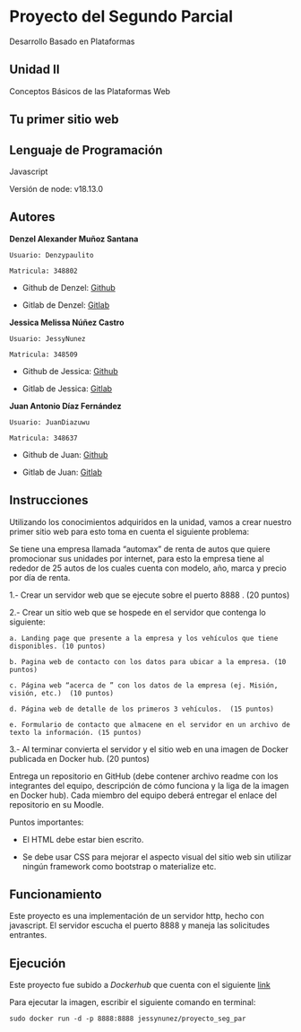 # Proyecto del Segundo Parcial

Desarrollo Basado en Plataformas

## Unidad II

Conceptos Básicos de las Plataformas Web

## Tu primer sitio web

## Lenguaje de Programación

Javascript

Versión de node: v18.13.0

## Autores

**Denzel Alexander Muñoz Santana**

	Usuario: Denzypaulito

	Matricula: 348802

* Github de Denzel: [Github](https://github.com/Denzypaulito)

* Gitlab de Denzel: [Gitlab](https://gitlab.com/Denzypaul)

**Jessica Melissa Núñez Castro**

	Usuario: JessyNunez

	Matricula: 348509

* Github de Jessica: [Github](https://github.com/JessyNunez)

* Gitlab de Jessica: [Gitlab](https://gitlab.com/JessyNunez)

**Juan Antonio Díaz Fernández**

	Usuario: JuanDiazuwu

	Matricula: 348637

* Github de Juan: [Github](https://github.com/JuanDiazuwu)

* Gitlab de Juan: [Gitlab](https://gitlab.com/a348637)

## Instrucciones

Utilizando los conocimientos adquiridos en la unidad, vamos a crear nuestro primer sitio web para esto toma en cuenta el siguiente problema:

Se tiene una empresa llamada “automax” de renta de autos que quiere promocionar sus unidades por internet, para esto la empresa tiene al rededor de 25 autos de los cuales cuenta con modelo, año, marca y precio por día de renta. 

1.- Crear un servidor web que se ejecute sobre el puerto 8888 . (20 puntos)

2.- Crear un sitio web que se hospede en el servidor que contenga lo siguiente:

    a. Landing page que presente a la empresa y los vehículos que tiene disponibles. (10 puntos)

    b. Pagina web de contacto con los datos para ubicar a la empresa. (10 puntos)

    c. Página web “acerca de ” con los datos de la empresa (ej. Misión, visión, etc.)  (10 puntos)

    d. Página web de detalle de los primeros 3 vehículos.  (15 puntos)

    e. Formulario de contacto que almacene en el servidor en un archivo de texto la información. (15 puntos)
    
3.- Al terminar convierta el servidor y el sitio web en una imagen de Docker publicada en Docker hub. (20 puntos)

Entrega un repositorio en GitHub (debe contener archivo readme con los integrantes del equipo, descripción de cómo funciona y la liga de la imagen en Docker hub). Cada miembro del equipo deberá entregar el enlace del repositorio en su Moodle.

Puntos importantes:

 * El HTML debe estar bien escrito.

 * Se debe usar CSS para mejorar el aspecto visual del sitio web sin utilizar ningún framework como bootstrap o materialize etc.

 ## Funcionamiento

 Este proyecto es una implementación de un servidor http, hecho con javascript. El servidor escucha el puerto 8888 y maneja las solicitudes entrantes.


 ## Ejecución

 Este proyecto fue subido a *Dockerhub* que cuenta con el siguiente [link](https://hub.docker.com/r/jessynunez/proyecto_seg_par)

 Para ejecutar la imagen, escribir el siguiente comando en terminal:

 ```
 sudo docker run -d -p 8888:8888 jessynunez/proyecto_seg_par
 ```